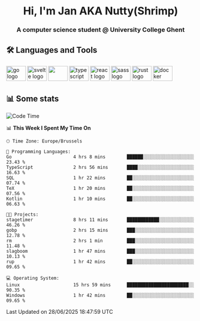 <h1 align="center">Hi, I'm Jan AKA Nutty(Shrimp)</h1>
<h3 align="center">A computer science student @ University College Ghent</h3>

<h2 align="left">🛠️ Languages and Tools</h2>

###

<div align="left">
  <img src="https://cdn.jsdelivr.net/gh/devicons/devicon/icons/go/go-original.svg" height="40" width="52" alt="go logo"  />
  <img src="https://cdn.jsdelivr.net/gh/devicons/devicon@latest/icons/svelte/svelte-original.svg"  height="40" width="52" alt="svelte logo" />
  <img src="https://cdn.jsdelivr.net/gh/devicons/devicon@latest/icons/tailwindcss/tailwindcss-original.svg" height="40" width="52" />
  <img src="https://cdn.jsdelivr.net/gh/devicons/devicon/icons/typescript/typescript-original.svg" height="40" width="52" alt="typescript logo"  />
  <img src="https://cdn.jsdelivr.net/gh/devicons/devicon/icons/react/react-original.svg" height="40" width="52" alt="react logo"  />
  <img src="https://cdn.jsdelivr.net/gh/devicons/devicon/icons/sass/sass-original.svg" height="40" width="52" alt="sass logo"  />
  <img src="https://cdn.jsdelivr.net/gh/devicons/devicon@latest/icons/rust/rust-original.svg" height="40" width="52" alt="rust logo" />
  <img src="https://cdn.jsdelivr.net/gh/devicons/devicon/icons/docker/docker-original.svg" height="40" width="52" alt="docker logo"  />
</div>

<h2>📊 Some stats</h2>

<!--START_SECTION:waka-->
![Code Time](http://img.shields.io/badge/Code%20Time-6%2C150%20hrs%208%20mins-blue)

📊 **This Week I Spent My Time On** 

```text
🕑︎ Time Zone: Europe/Brussels

💬 Programming Languages: 
Go                       4 hrs 8 mins        ██████░░░░░░░░░░░░░░░░░░░   23.43 % 
TypeScript               2 hrs 56 mins       ████░░░░░░░░░░░░░░░░░░░░░   16.63 % 
SQL                      1 hr 22 mins        ██░░░░░░░░░░░░░░░░░░░░░░░   07.74 % 
TeX                      1 hr 20 mins        ██░░░░░░░░░░░░░░░░░░░░░░░   07.56 % 
Kotlin                   1 hr 10 mins        ██░░░░░░░░░░░░░░░░░░░░░░░   06.63 % 

🐱‍💻 Projects: 
stagetimer               8 hrs 11 mins       ████████████░░░░░░░░░░░░░   46.26 % 
gobp                     2 hrs 15 mins       ███░░░░░░░░░░░░░░░░░░░░░░   12.78 % 
rm                       2 hrs 1 min         ███░░░░░░░░░░░░░░░░░░░░░░   11.48 % 
slagboom                 1 hr 47 mins        ███░░░░░░░░░░░░░░░░░░░░░░   10.13 % 
rup                      1 hr 42 mins        ██░░░░░░░░░░░░░░░░░░░░░░░   09.65 % 

💻 Operating System: 
Linux                    15 hrs 59 mins      ███████████████████████░░   90.35 % 
Windows                  1 hr 42 mins        ██░░░░░░░░░░░░░░░░░░░░░░░   09.65 % 
```


 Last Updated on 28/06/2025 18:47:59 UTC
<!--END_SECTION:waka-->
